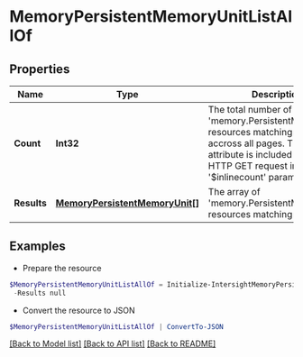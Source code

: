 # MemoryPersistentMemoryUnitListAllOf
## Properties

Name | Type | Description | Notes
------------ | ------------- | ------------- | -------------
**Count** | **Int32** | The total number of &#39;memory.PersistentMemoryUnit&#39; resources matching the request, accross all pages. The &#39;Count&#39; attribute is included when the HTTP GET request includes the &#39;$inlinecount&#39; parameter. | [optional] 
**Results** | [**MemoryPersistentMemoryUnit[]**](MemoryPersistentMemoryUnit.md) | The array of &#39;memory.PersistentMemoryUnit&#39; resources matching the request. | [optional] 

## Examples

- Prepare the resource
```powershell
$MemoryPersistentMemoryUnitListAllOf = Initialize-IntersightMemoryPersistentMemoryUnitListAllOf  -Count null `
 -Results null
```

- Convert the resource to JSON
```powershell
$MemoryPersistentMemoryUnitListAllOf | ConvertTo-JSON
```

[[Back to Model list]](../README.md#documentation-for-models) [[Back to API list]](../README.md#documentation-for-api-endpoints) [[Back to README]](../README.md)

